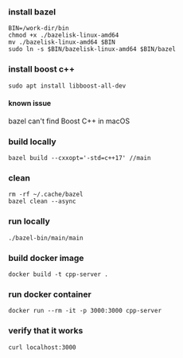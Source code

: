 ### install bazel

```
BIN=/work-dir/bin
chmod +x ./bazelisk-linux-amd64
mv ./bazelisk-linux-amd64 $BIN
sudo ln -s $BIN/bazelisk-linux-amd64 $BIN/bazel
```

### install boost c++

```
sudo apt install libboost-all-dev
```

#### known issue

bazel can't find Boost C++ in macOS

### build locally

```
bazel build --cxxopt='-std=c++17' //main
```

### clean

```
rm -rf ~/.cache/bazel
bazel clean --async
```

### run locally

```
./bazel-bin/main/main
```

### build docker image

```
docker build -t cpp-server .
```

### run docker container

```
docker run --rm -it -p 3000:3000 cpp-server
```

### verify that it works

```
curl localhost:3000
```

